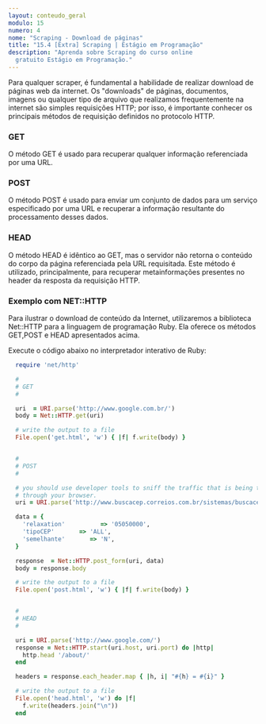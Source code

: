 ```yaml
---
layout: conteudo_geral
modulo: 15
numero: 4
nome: "Scraping - Download de páginas"
title: "15.4 [Extra] Scraping | Estágio em Programação"
description: "Aprenda sobre Scraping do curso online
  gratuito Estágio em Programação."
---
```


Para qualquer scraper, é fundamental a habilidade de realizar download de
páginas web da internet. Os "downloads" de páginas, documentos, imagens ou
qualquer tipo de arquivo que realizamos frequentemente na internet são simples
requisições HTTP; por isso, é importante conhecer os principais métodos de
requisição definidos no protocolo HTTP.

### GET

O método GET é usado para recuperar qualquer informação referenciada por uma URL.

### POST

O método POST é usado para enviar um conjunto de dados para um serviço
especificado por uma URL e recuperar a informação resultante do processamento
desses dados.

### HEAD

O método HEAD é idêntico ao GET, mas o servidor não retorna o conteúdo do
corpo da página referenciada pela URL requisitada. Este método é utilizado,
principalmente, para recuperar metainformações presentes no header da resposta
da requisição HTTP.

### Exemplo com NET::HTTP

Para ilustrar o download de conteúdo da Internet, utilizaremos a biblioteca
Net::HTTP para a linguagem de programação Ruby. Ela oferece os métodos GET,POST
e HEAD apresentados acima.

Execute o código abaixo no interpretador interativo de Ruby:

```ruby
  require 'net/http'

  #
  # GET
  #

  uri  = URI.parse('http://www.google.com.br/')
  body = Net::HTTP.get(uri)

  # write the output to a file
  File.open('get.html', 'w') { |f| f.write(body) }


  #
  # POST
  #

  # you should use developer tools to sniff the traffic that is being transferred
  # through your browser.
  uri = URI.parse('http://www.buscacep.correios.com.br/sistemas/buscacep/resultadoBuscaCepEndereco.cfm')

  data = {
    'relaxation'          => '05050000',
    'tipoCEP'       => 'ALL',
    'semelhante'       => 'N',
  }

  response  = Net::HTTP.post_form(uri, data)
  body = response.body

  # write the output to a file
  File.open('post.html', 'w') { |f| f.write(body) }


  #
  # HEAD
  #

  uri = URI.parse('http://www.google.com/')
  response = Net::HTTP.start(uri.host, uri.port) do |http|
    http.head '/about/'
  end

  headers = response.each_header.map { |h, i| "#{h} = #{i}" }

  # write the output to a file
  File.open('head.html', 'w') do |f|
    f.write(headers.join("\n"))
  end
```
